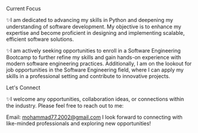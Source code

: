 Current Focus

✨I am dedicated to advancing my skills in Python and deepening my understanding of software development. My objective is to enhance my expertise and become proficient in designing and implementing scalable, efficient software solutions.

✨I am actively seeking opportunities to enroll in a Software Engineering Bootcamp to further refine my skills and gain hands-on experience with modern software engineering practices. Additionally, I am on the lookout for job opportunities in the Software Engineering field, where I can apply my skills in a professional setting and contribute to innovative projects.

Let's Connect

✨I welcome any opportunities, collaboration ideas, or connections within the industry. Please feel free to reach out to me:

Email: mohammad77.2002@gmail.com
I look forward to connecting with like-minded professionals and exploring new opportunities!
